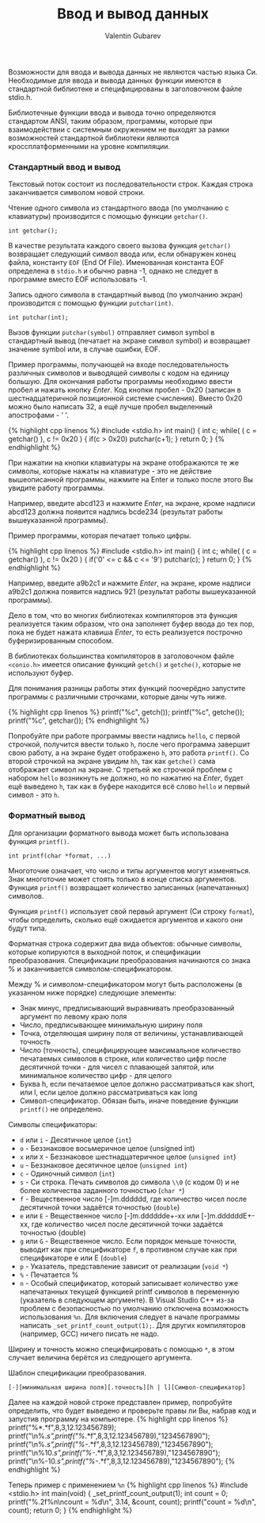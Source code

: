 ﻿---
layout: post
title: Ввод и вывод данных
author: Valentin Gubarev
section: programming
language: 'C/C++'
---

Возможности для ввода и вывода данных не являются частью языка Си. Необходимые для ввода и вывода данных функции имеются в стандартной библиотеке и специфицированы в заголовочном файле stdio.h.

Библиотечные функции ввода и вывода точно определяются стандартом ANSI, таким образом, программы, которые при взаимодействии с системным окружением не выходят за рамки возможностей стандартной библиотеки являются кроссплатформенными на уровне компиляции.

### Стандартный ввод и вывод

Текстовый поток состоит из последовательности строк. Каждая строка заканчивается символом новой строки.

Чтение одного символа из стандартного ввода (по умолчанию с клавиатуры) производится с помощью функции `getchar()`.

```int getchar();```

В качестве результата каждого своего вызова функция `getchar()` возвращает следующий символ ввода или, если обнаружен конец файла, константу `EOF` (End Of File). Именованная константа EOF определена в `stdio.h` и обычно равна -1, однако не следует в программе вместо EOF использовать -1.

Запись одного символа в стандартный вывод (по умолчанию экран) производится с помощью функции `putchar(int)`.

```int putchar(int);```

Вызов функции `putchar(symbol)` отправляет символ symbol в стандартный вывод (печатает на экране символ symbol) и возвращает значение symbol или, в случае ошибки, EOF.

Пример программы, получающей на входе последовательность различных символов и выводящей символы с кодом на единицу большую. Для окончания работы программы необходимо ввести пробел и нажать кнопку *Enter*. Код кнопки пробел - 0x20 (записан в шестнадцатеричной позиционной системе счисления). Вместо 0x20 можно было написать 32, а ещё лучше пробел выделенный апострофами - ' '.

{% highlight cpp linenos %}
#include <stdio.h>
int main() {
    int c;
    while( ( c = getchar() ), c != 0x20 ) {
        if(c > 0x20)
            putchar(c+1);
    }
    return 0;
}
{% endhighlight %}

При нажатии на кнопки клавиатуры на экране отображаются те же символы, которые нажаты на клавиатуре - это не действие вышеописанной программы, нажмите на Enter и только после этого Вы увидите работу программы.

Например, введите abcd123 и нажмите *Enter*, на экране, кроме надписи abcd123 должна появится надпись bcde234 (результат работы вышеуказанной программы). 

Пример программы, которая печатает только цифры.

{% highlight cpp linenos %}
#include <stdio.h>
int main() {
    int c;
    while( ( c = getchar() ), c != 0x20 ) {
        if('0' <= c && c <= '9')
            putchar(c);
    }
    return 0;
}
{% endhighlight %}

Например, введите a9b2c1 и нажмите *Enter*, на экране, кроме надписи a9b2c1 должна появится надпись 921 (результат работы вышеуказанной программы).

Дело в том, что во многих библиотеках компиляторов эта функция реализуется таким образом, что она заполняет буфер ввода до тех пор, пока не будет нажата клавиша *Enter*, то есть реализуется построчно буферизированным способом.

В библиотеках большинства компиляторов в заголовочном файле `<conio.h>` имеется описание функций `getch()` и `getche()`, которые не используют буфер.

Для понимания разницы работы этих функций поочерёдно запустите программы с различными строчками, которые даны чуть ниже.

{% highlight cpp linenos %}
printf("%c", getch());
printf("%c", getche());
printf("%c", getchar());
{% endhighlight %}

Попробуйте при работе программы ввести надпись `hello`, с первой строчкой, получится ввести только `h`, после чего программа завершит свою работу, а на экране будет отображено `h`, это работа `printf()`. Со второй строчкой на экране увидим `hh`, так как `getche()` сама отображает символ на экране. С третьей же строчкой проблем с набором `hello` возникнуть не должно, но по нажатию на *Enter*, будет ещё выведено `h`, так как в буфере находится всё слово `hello` и первый символ - это `h`.

### Форматный вывод

Для организации форматного вывода может быть использована функция `printf()`.

```int printf(char *format, ...)```

Многоточие означает, что число и типы аргументов могут изменяться. Знак многоточие может стоять только в конце списка аргументов. Функция `printf()` возвращает количество записанных (напечатанных) символов.

Функция `printf()` использует свой первый аргумент (Си строку `format`), чтобы определить, сколько ещё ожидается аргументов и какого они будут типа.

Форматная строка содержит два вида объектов: обычные символы, которые копируются в выходной поток, и спецификации преобразования. Спецификации преобразования начинаются со знака % и заканчивается символом-спецификатором.

Между % и символом-спецификатором могут быть расположены (в указанном ниже порядке) следующие элементы:

* Знак минус, предписывающий выравнивать преобразованный аргумент по левому краю поля
* Число, предписывающее минимальную ширину поля
* Точка, отделяющая ширину поля от величины, устанавливающей точность
* Число (точность), специфицирующее максимальное количество печатаемых символов в строке, или количество цифр после десятичной точки - для чисел с плавающей запятой, или минимальное количество цифр - для целого
* Буква h, если печатаемое целое должно рассматриваться как short, или l, если целое должно рассматриваться как long
* Символ-спецификатор. Обязан быть, иначе поведение функции `printf()` не определено.

Символы спецификаторы:

*    `d` или `i` - Десятичное целое (`int`)
*    `o` - Беззнаковое восьмеричное целое (unsigned int)
*    `x` или `X` - Беззнаковое шестнадцатеричное целое (`unsigned int`)
*    `u` - Беззнаковое десятичное целое (`unsigned int`)
*    `c` - Одиночный символ (`int`)
*    `s` - Си строка. Печать символов до символа `\\0` (с кодом 0) и не более количества заданного точностью (`char *`)
*    `f` - Вещественное число [-]m.dddddd, где количество чисел после десятичной точки задаётся точностью (`double`)
*    `e` или `E` - Вещественное число [-]m.dddddde+-xx или [-]m.ddddddE+-xx, где количество чисел после десятичной точки задаётся точностью (double)
*    `g` или `G` - Вещественное число. Если порядок меньше точности, выводит как при спецификаторе `f`, в противном случае как при спецификаторе e или E (`double`)
*    `p` - Указатель, представление зависит от реализации (`void *`)
*    `%` - Печатается %
*    `n` - Особый спецификатор, который записывает количество уже напечатанных текущей функцией printf символов в переменную (указатель в следующем аргументе).
В Visual Studio C++ из-за проблем с безопасностью по умолчанию отключена возможность использования `%n`. Для включения следует в начале программы написать `_set_printf_count_output(1);`. Для других компиляторов (например, GCC) ничего писать не надо.

Ширину и точность можно специфицировать с помощью `*`, в этом случает величина берётся из следующего аргумента.

Шаблон спецификации преобразования.

```[-][минимальная ширина поля][.точность][h | l][Символ-спецификатор]```

Далее на каждой новой строке представлен пример, попробуйте определить, что будет выведено и проверьте правы ли Вы, набрав код и запустив программу на компьютере.
{% highlight cpp linenos %}
printf("%*.*f",8,3,12.123456789);
printf("\n%.*s",printf("%*.*f",8,3,12.123456789),"1234567890");
printf("\n%.*s",printf("%-*.*f",8,3,12.123456789),"1234567890");
printf("\n%10.*s",printf("%-*.*f",8,3,12.123456789),"1234567890");
printf("\n%-10.*s",printf("%-*.*f",8,3,12.123456789),"1234567890");
{% endhighlight %}

Теперь пример с применением `%n`
{% highlight cpp linenos %}
#include <stdio.h>
int main(void) {
    _set_printf_count_output(1);
    int count = 0;
    printf("%.2f%n\ncount = %d\n", 3.14, &count, count);
    printf("count = %d\n", count);
    return 0;
}
{% endhighlight %}
